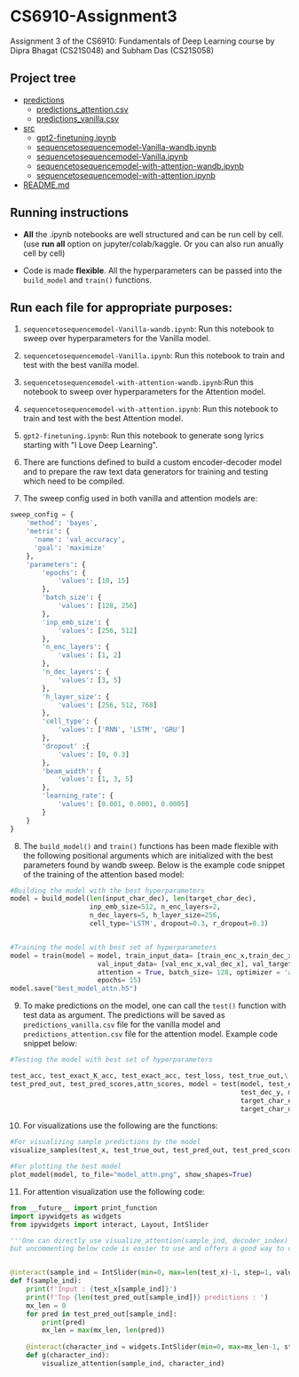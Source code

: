 # CS6910-Assignment3
Assignment 3 of the CS6910: Fundamentals of Deep Learning course by Dipra Bhagat (CS21S048) and Subham Das (CS21S058)


## Project tree
 * [predictions](./predictions)
   * [predictions_attention.csv](./predictions/predictions_attention.csv)
   * [predictions_vanilla.csv](./predictions/[predictions_vanilla.csv)
 * [src](./src)
   * [gpt2-finetuning.ipynb](./src/gpt2-finetuning.ipynb)
   * [sequencetosequencemodel-Vanilla-wandb.ipynb](./src/sequencetosequencemodel-Vanilla-wandb.ipynb)
   * [sequencetosequencemodel-Vanilla.ipynb](./src/sequencetosequencemodel-Vanilla.ipynb)
   * [sequencetosequencemodel-with-attention-wandb.ipynb](./src/sequencetosequencemodel-with-attention-wandb.ipynb)
   * [sequencetosequencemodel-with-attention.ipynb](./src/sequencetosequencemodel-with-attention.ipynb)
 * [README.md](./README.md)

## Running instructions

* **All** the .ipynb notebooks are well structured and can be run cell by cell. (use **run all** option on jupyter/colab/kaggle. Or you can also run anually cell by cell)

* Code is made **flexible**. All the hyperparameters can be passed into the ```build_model``` and ```train()``` functions.



## Run each file for appropriate purposes:

1. ```sequencetosequencemodel-Vanilla-wandb.ipynb```: Run this notebook to sweep over hyperparameters for the Vanilla model.

2. ```sequencetosequencemodel-Vanilla.ipynb```: Run this notebook to train and test with the best vanilla model.

3. ```sequencetosequencemodel-with-attention-wandb.ipynb```:Run this notebook to sweep over hyperparameters for the Attention model.

4. ```sequencetosequencemodel-with-attention.ipynb```: Run this notebook to train and test with the best Attention model.

5. ```gpt2-finetuning.ipynb```: Run this notebook to generate song lyrics starting with "I Love Deep Learning".

6. There are functions defined to build a custom encoder-decoder model and to prepare the raw text data generators for training and testing which need to be compiled.

7. The sweep config used in both vanilla and attention models are:

```python
sweep_config = {
    'method': 'bayes',            
    'metric': {
      'name': 'val_accuracy',
      'goal': 'maximize'   
    },
    'parameters': {
        'epochs': {
            'values': [10, 15]
        },
        'batch_size': {
            'values': [128, 256]
        },
        'inp_emb_size': {
            'values': [256, 512]
        },
        'n_enc_layers': {
            'values': [1, 2]
        },
        'n_dec_layers': {
            'values': [3, 5]
        },
        'h_layer_size': {
            'values': [256, 512, 768]
        },
        'cell_type': {
            'values': ['RNN', 'LSTM', 'GRU']
        },
        'dropout' :{
            'values': [0, 0.3]
        },
        'beam_width': {
            'values': [1, 3, 5]
        },
        'learning_rate': {
            'values': [0.001, 0.0001, 0.0005]
        }
    }
}
```

8. The ```build_model()``` and ```train()```  functions has been made flexible with the following positional arguments which are initialized with the best parameters found by wandb sweep. Below is the example code snippet of the training of the attention based model:


```python
#Building the model with the best hyperparameters
model = build_model(len(input_char_dec), len(target_char_dec), 
                    inp_emb_size=512, n_enc_layers=2, 
                    n_dec_layers=5, h_layer_size=256, 
                    cell_type='LSTM', dropout=0.3, r_dropout=0.3)


#Training the model with best set of hyperparameters
model = train(model = model, train_input_data= [train_enc_x,train_dec_x], train_target_data= train_dec_y, 
                      val_input_data= [val_enc_x,val_dec_x], val_target_data= val_dec_y, beam_width= 5,
                      attention = True, batch_size= 128, optimizer = 'adam', learning_rate= 0.001, 
                      epochs= 15)
model.save("best_model_attn.h5")
```

9. To make predictions on the model, one can call the ```test()``` function with test data as argument. The predictions will be saved as  ```predictions_vanilla.csv``` file for the vanilla model and ```predictions_attention.csv``` file for the attention model. Example code snippet below:

```python
#Testing the model with best set of hyperparameters

test_acc, test_exact_K_acc, test_exact_acc, test_loss, test_true_out,\
test_pred_out, test_pred_scores,attn_scores, model = test(model, test_enc_x, 
                                                          test_dec_y, max_decoder_seq_length, 
                                                          target_char_enc, 
                                                          target_char_dec, test_x)
```

10. For visualizations use the following are the functions:
```python
#For visualizing sample predictions by the model
visualize_samples(test_x, test_true_out, test_pred_out, test_pred_scores)

#For plotting the best model
plot_model(model, to_file="model_attn.png", show_shapes=True)
```

11. For attention visualization use the following code:
```python
from __future__ import print_function
import ipywidgets as widgets
from ipywidgets import interact, Layout, IntSlider

'''One can directly use visualize_attention(sample_ind, decoder_index) to get the result if interaction isn't needed, 
but uncommenting below code is easier to use and offers a good way to choose the sample index and decoder index, and seeing the attention for K decoder predictons'''


@interact(sample_ind = IntSlider(min=0, max=len(test_x)-1, step=1, value=10, layout=Layout(width='800px')))
def f(sample_ind):
    print(f'Input : {test_x[sample_ind]}')
    print(f'Top {len(test_pred_out[sample_ind])} predictions : ')
    mx_len = 0
    for pred in test_pred_out[sample_ind]:
        print(pred)
        mx_len = max(mx_len, len(pred))
    
    @interact(character_ind = widgets.IntSlider(min=0, max=mx_len-1, step=1, value=0))
    def g(character_ind):
        visualize_attention(sample_ind, character_ind)
```

